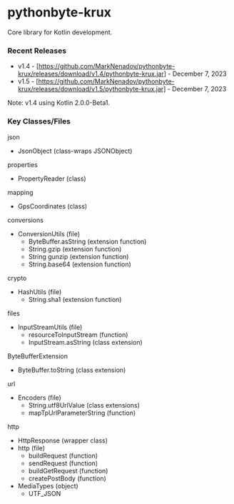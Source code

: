 # pythonbyte-krux
Core library for Kotlin development.

### Recent Releases ###

* v1.4 - [https://github.com/MarkNenadov/pythonbyte-krux/releases/download/v1.4/pythonbyte-krux.jar] - December 7, 2023
* v1.5 - [https://github.com/MarkNenadov/pythonbyte-krux/releases/download/v1.5/pythonbyte-krux.jar] - December 7, 2023

Note: v1.4 using Kotlin 2.0.0-Beta1.

### Key Classes/Files

json
* JsonObject (class-wraps JSONObject)

properties
* PropertyReader (class)

mapping
* GpsCoordinates (class)

conversions
* ConversionUtils (file)
  * ByteBuffer.asString (extension function)
  * String.gzip (extension function)
  * String gunzip (extension function)
  * String.base64 (extension function)

crypto
* HashUtils (file)
  * String.sha1 (extension function)

files
* InputStreamUtils (file)
  * resourceToInputStream (function)
  * InputStream.asString (class extension)

ByteBufferExtension
* ByteBuffer.toString (class extension)

url
* Encoders (file)
    * String.utf8UrlValue (class extensions)
    * mapTpUrlParameterString (function)

http
* HttpResponse (wrapper class)
* http (file)
  * buildRequest (function)
  * sendRequest (function)
  * buildGetRequest (function)
  * createPostBody (function)
* MediaTypes (object)
  * UTF_JSON